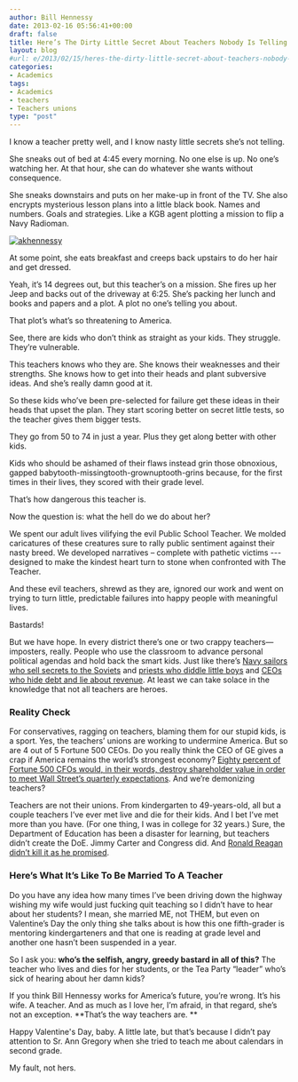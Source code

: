 ```yaml
---
author: Bill Hennessy
date: 2013-02-16 05:56:41+00:00
draft: false
title: Here’s The Dirty Little Secret About Teachers Nobody Is Telling You About
layout: blog
#url: e/2013/02/15/heres-the-dirty-little-secret-about-teachers-nobody-is-telling-you-about/
categories:
- Academics
tags:
- Academics
- teachers
- Teachers unions
type: "post"
---
```


I know a teacher pretty well, and I know nasty little secrets she’s not telling.

She sneaks out of bed at 4:45 every morning. No one else is up. No one’s watching her. At that hour, she can do whatever she wants without consequence.

She sneaks downstairs and puts on her make-up in front of the TV. She also encrypts mysterious lesson plans into a little black book. Names and numbers. Goals and strategies. Like a KGB agent plotting a mission to flip a Navy Radioman. 

[![akhennessy](https://ludicrite.files.wordpress.com/2013/02/akhennessy_thumb.png)
](https://ludicrite.files.wordpress.com/2013/02/akhennessy.png)

At some point, she eats breakfast and creeps back upstairs to do her hair and get dressed.

Yeah, it’s 14 degrees out, but this teacher’s on a mission. She fires up her Jeep and backs out of the driveway at 6:25. She’s packing her lunch and books and papers and a plot. A plot no one’s telling you about.

That plot’s what’s so threatening to America. 

See, there are kids who don’t think as straight as your kids. They struggle. They’re vulnerable. 

This teachers knows who they are. She knows their weaknesses and their strengths. She knows how to get into their heads and plant subversive ideas. And she’s really damn good at it.

So these kids who’ve been pre-selected for failure get these ideas in their heads that upset the plan. They start scoring better on secret little tests, so the teacher gives them bigger tests. 

They go from 50 to 74 in just a year. Plus they get along better with other kids.

Kids who should be ashamed of their flaws instead grin those obnoxious, gapped babytooth-missingtooth-grownuptooth-grins because, for the first times in their lives, they scored with their grade level. 

That’s how dangerous this teacher is.

Now the question is: what the hell do we do about her?

We spent our adult lives vilifying the evil Public School Teacher. We molded caricatures of these creatures sure to rally public sentiment against their nasty breed. We developed narratives – complete with pathetic victims --- designed to make the kindest heart turn to stone when confronted with The Teacher.

And these evil teachers, shrewd as they are, ignored our work and went on trying to turn little, predictable failures into happy people with meaningful lives. 

Bastards!

But we have hope. In every district there’s one or two crappy teachers—imposters, really. People who use the classroom to advance personal political agendas and hold back the smart kids. Just like there’s [Navy sailors who sell secrets to the Soviets](https://en.wikipedia.org/wiki/John_Anthony_Walker) and [priests who diddle little boys](https://www.timesunion.com/news/crime/article/LA-cardinal-to-be-deposed-in-abuse-lawsuit-4282216.php) and [CEOs who hide debt and lie about revenue](https://voices.yahoo.com/the-enron-scandal-crime-scandal-tragedy-controversy-136695.html?cat=3). At least we can take solace in the knowledge that not all teachers are heroes.

### Reality Check

For conservatives, ragging on teachers, blaming them for our stupid kids, is a sport. Yes, the teachers’ unions are working to undermine America. But so are 4 out of 5 Fortune 500 CEOs. Do you really think the CEO of GE gives a crap if America remains the world’s strongest economy? [Eighty percent of Fortune 500 CFOs would, in their words, destroy shareholder value in order to meet Wall Street’s quarterly expectations](https://www.linkedin.com/today/post/article/20130130125543-17102372-don-t-let-short-termism-kill-your-business). And we’re demonizing teachers? 

Teachers are not their unions. From kindergarten to 49-years-old, all but a couple teachers I’ve ever met live and die for their kids. And I bet I’ve met more than you have. (For one thing, I was in college for 32 years.) Sure, the Department of Education has been a disaster for learning, but teachers didn’t create the DoE. Jimmy Carter and Congress did. And [Ronald Reagan didn’t kill it as he promised](https://www.wnd.com/2004/12/27895/). 

### Here’s What It’s Like To Be Married To A Teacher

Do you have any idea how many times I’ve been driving down the highway wishing my wife would just fucking quit teaching so I didn’t have to hear about her students? I mean, she married ME, not THEM, but even on Valentine’s Day the only thing she talks about is how this one fifth-grader is mentoring kindergarteners and that one is reading at grade level and another one hasn’t been suspended in a year. 

So I ask you: **who’s the selfish, angry, greedy bastard in all of this?** The teacher who lives and dies for her students, or the Tea Party “leader” who’s sick of hearing about her damn kids?

If you think Bill Hennessy works for America’s future, you’re wrong. It’s his wife. A teacher. And as much as I love her, I’m afraid, in that regard, she’s not an exception. **That’s the way teachers are. **

Happy Valentine's Day, baby. A little late, but that’s because I didn’t pay attention to Sr. Ann Gregory when she tried to teach me about calendars in second grade. 

My fault, not hers. 
